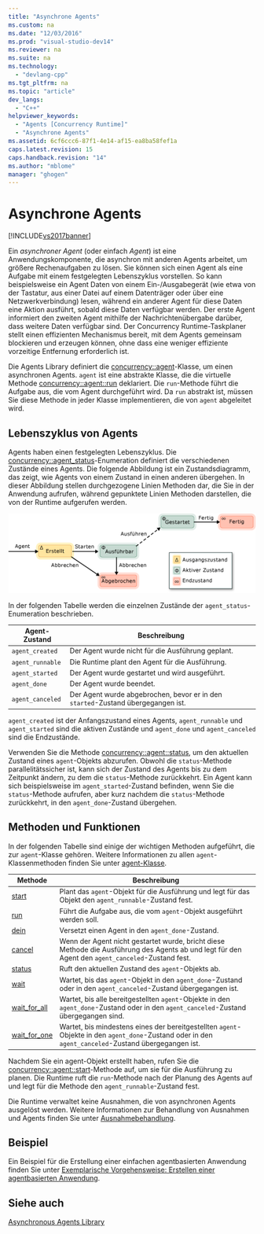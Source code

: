 ```yaml
---
title: "Asynchrone Agents"
ms.custom: na
ms.date: "12/03/2016"
ms.prod: "visual-studio-dev14"
ms.reviewer: na
ms.suite: na
ms.technology: 
  - "devlang-cpp"
ms.tgt_pltfrm: na
ms.topic: "article"
dev_langs: 
  - "C++"
helpviewer_keywords: 
  - "Agents [Concurrency Runtime]"
  - "Asynchrone Agents"
ms.assetid: 6cf6ccc6-87f1-4e14-af15-ea8ba58fef1a
caps.latest.revision: 15
caps.handback.revision: "14"
ms.author: "mblome"
manager: "ghogen"
---
```

# Asynchrone Agents
[!INCLUDE[vs2017banner](../../assembler/inline/includes/vs2017banner.md)]

Ein *asynchroner Agent* \(oder einfach *Agent*\) ist eine Anwendungskomponente, die asynchron mit anderen Agents arbeitet, um größere Rechenaufgaben zu lösen.  Sie können sich einen Agent als eine Aufgabe mit einem festgelegten Lebenszyklus vorstellen.  So kann beispielsweise ein Agent Daten von einem Ein\-\/Ausgabegerät \(wie etwa von der Tastatur, aus einer Datei auf einem Datenträger oder über eine Netzwerkverbindung\) lesen, während ein anderer Agent für diese Daten eine Aktion ausführt, sobald diese Daten verfügbar werden.  Der erste Agent informiert den zweiten Agent mithilfe der Nachrichtenübergabe darüber, dass weitere Daten verfügbar sind.  Der Concurrency Runtime\-Taskplaner stellt einen effizienten Mechanismus bereit, mit dem Agents gemeinsam blockieren und erzeugen können, ohne dass eine weniger effiziente vorzeitige Entfernung erforderlich ist.  
  
 Die Agents Library definiert die [concurrency::agent](../../parallel/concrt/reference/agent-class.md)\-Klasse, um einen asynchronen Agents.  `agent` ist eine abstrakte Klasse, die die virtuelle Methode [concurrency::agent::run](../Topic/agent::run%20Method.md) deklariert.  Die `run`\-Methode führt die Aufgabe aus, die vom Agent durchgeführt wird.  Da `run` abstrakt ist, müssen Sie diese Methode in jeder Klasse implementieren, die von `agent` abgeleitet wird.  
  
## Lebenszyklus von Agents  
 Agents haben einen festgelegten Lebenszyklus.  Die [concurrency::agent\_status](../Topic/agent_status%20Enumeration.md)\-Enumeration definiert die verschiedenen Zustände eines Agents.  Die folgende Abbildung ist ein Zustandsdiagramm, das zeigt, wie Agents von einem Zustand in einen anderen übergehen.  In dieser Abbildung stellen durchgezogene Linien Methoden dar, die Sie in der Anwendung aufrufen, während gepunktete Linien Methoden darstellen, die von der Runtime aufgerufen werden.  
  
 ![Agent&#45;Zustandsdiagramm](../../parallel/concrt/media/agentstate.png "AgentState")  
  
 In der folgenden Tabelle werden die einzelnen Zustände der `agent_status`\-Enumeration beschrieben.  
  
|Agent\-Zustand|**Beschreibung**|  
|--------------------|----------------------|  
|`agent_created`|Der Agent wurde nicht für die Ausführung geplant.|  
|`agent_runnable`|Die Runtime plant den Agent für die Ausführung.|  
|`agent_started`|Der Agent wurde gestartet und wird ausgeführt.|  
|`agent_done`|Der Agent wurde beendet.|  
|`agent_canceled`|Der Agent wurde abgebrochen, bevor er in den `started`\-Zustand übergegangen ist.|  
  
 `agent_created` ist der Anfangszustand eines Agents, `agent_runnable` und `agent_started` sind die aktiven Zustände und `agent_done` und `agent_canceled` sind die Endzustände.  
  
 Verwenden Sie die Methode [concurrency::agent::status](../Topic/agent::status%20Method.md), um den aktuellen Zustand eines `agent`\-Objekts abzurufen.  Obwohl die `status`\-Methode parallelitätssicher ist, kann sich der Zustand des Agents bis zu dem Zeitpunkt ändern, zu dem die `status`\-Methode zurückkehrt.  Ein Agent kann sich beispielsweise im `agent_started`\-Zustand befinden, wenn Sie die `status`\-Methode aufrufen, aber kurz nachdem die `status`\-Methode zurückkehrt, in den `agent_done`\-Zustand übergehen.  
  
## Methoden und Funktionen  
 In der folgenden Tabelle sind einige der wichtigen Methoden aufgeführt, die zur `agent`\-Klasse gehören.  Weitere Informationen zu allen `agent`\-Klassenmethoden finden Sie unter [agent\-Klasse](../../parallel/concrt/reference/agent-class.md).  
  
|Methode|**Beschreibung**|  
|-------------|----------------------|  
|[start](../Topic/agent::start%20Method.md)|Plant das `agent`\-Objekt für die Ausführung und legt für das Objekt den `agent_runnable`\-Zustand fest.|  
|[run](../Topic/agent::run%20Method.md)|Führt die Aufgabe aus, die vom `agent`\-Objekt ausgeführt werden soll.|  
|[dein](../Topic/agent::done%20Method.md)|Versetzt einen Agent in den `agent_done`\-Zustand.|  
|[cancel](../Topic/agent::cancel%20Method.md)|Wenn der Agent nicht gestartet wurde, bricht diese Methode die Ausführung des Agents ab und legt für den Agent den `agent_canceled`\-Zustand fest.|  
|[status](../Topic/agent::status%20Method.md)|Ruft den aktuellen Zustand des `agent`\-Objekts ab.|  
|[wait](../Topic/agent::wait%20Method.md)|Wartet, bis das `agent`\-Objekt in den `agent_done`\-Zustand oder in den `agent_canceled`\-Zustand übergegangen ist.|  
|[wait\_for\_all](../Topic/agent::wait_for_all%20Method.md)|Wartet, bis alle bereitgestellten `agent`\-Objekte in den `agent_done`\-Zustand oder in den `agent_canceled`\-Zustand übergegangen sind.|  
|[wait\_for\_one](../Topic/agent::wait_for_one%20Method.md)|Wartet, bis mindestens eines der bereitgestellten `agent`\-Objekte in den `agent_done`\-Zustand oder in den `agent_canceled`\-Zustand übergegangen ist.|  
  
 Nachdem Sie ein agent\-Objekt erstellt haben, rufen Sie die [concurrency::agent::start](../Topic/agent::start%20Method.md)\-Methode auf, um sie für die Ausführung zu planen.  Die Runtime ruft die `run`\-Methode nach der Planung des Agents auf und legt für die Methode den `agent_runnable`\-Zustand fest.  
  
 Die Runtime verwaltet keine Ausnahmen, die von asynchronen Agents ausgelöst werden.  Weitere Informationen zur Behandlung von Ausnahmen und Agents finden Sie unter [Ausnahmebehandlung](../../parallel/concrt/exception-handling-in-the-concurrency-runtime.md).  
  
## Beispiel  
 Ein Beispiel für die Erstellung einer einfachen agentbasierten Anwendung finden Sie unter [Exemplarische Vorgehensweise: Erstellen einer agentbasierten Anwendung](../../parallel/concrt/walkthrough-creating-an-agent-based-application.md).  
  
## Siehe auch  
 [Asynchronous Agents Library](../../parallel/concrt/asynchronous-agents-library.md)